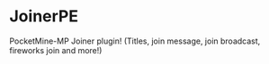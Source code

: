 # JoinerPE
PocketMine-MP Joiner plugin! (Titles, join message, join broadcast, fireworks join and more!)
